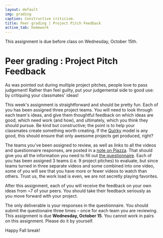 ```yaml
---
layout: default
img: grading
caption: Constructive criticism.
title: Peer grading | Project Pitch Feedback
active_tab: homework
---
```



<div class="alert alert-info">
  This assignment is due before class on Wednesday, October 15th.</div>


Peer grading <span class="text-muted">: Project Pitch Feedback</span> 
=============================================================

As was pointed out during multiple project pitches, people love to pass judgement! Rather than feel guilty, put your judgemental side to good use: by critiquing your classmates' ideas!

This week's assignment is straightforward and should be pretty fun. Each of you has been assigned three project teams. You will need to look through each team's ideas, and give them thoughtful feedback on which ideas are good, which need work (and how), and ultimately, which you think they should pursue. Be kind but constructive; the point is to help your classmates create something worth creating. If the [Quirky](https://www.quirky.com/shop) model is any good, this should ensure that only awesome projects get produced, right?

The teams you've been assigned to review, as well as links to all the videos and questionnaire responses, are posted in a [note on Piazza](https://piazza.com/class/hzdefdi7bbl3xg?cid=112). That should give you all the information you need to fill out [the questionnaire](https://docs.google.com/forms/d/1_lKMER6u7MZK6lvtpcMfyHKEtouSmtM6GmF7gINljDU/viewform?usp=send_form). Each of you has been assigned 3 teams (i.e. 9 project pitches) to evaluate, but since teams turned in three separate videos and some combined into one video, some of you will see that you have more or fewer videos to watch than others. Trust us, the work load is even, we are not secretly playing favorites. 

After this assignment, each of you will receive the feedback on your own ideas from ~7 of your peers. You should take their feedback seriously as you move forward with your project. 

The only deliverable is your responses in the questionnaire.  You should submit the questionaire three times – once for each team you are reviewing. This assignment is due <b>Wednesday, October 15</b>. You cannot work in pairs on this assignment.  Please do it by yourself.

Happy Fall break!
